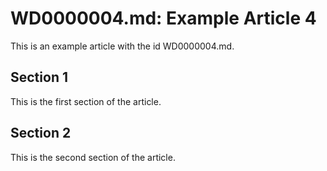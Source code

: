# WD0000004.md: Example Article 4

This is an example article with the id WD0000004.md.
## Section 1

This is the first section of the article.
## Section 2

This is the second section of the article.
